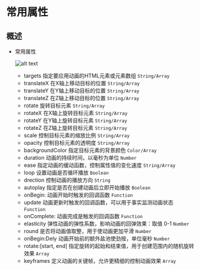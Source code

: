 # 常用属性

## 概述

+ 常用属性

  ![alt text](images/常用属性.jpg)

  + targets 指定要应用动画的HTML元素或元素数组 `String/Array`
  + translateX 在X轴上移动目标的位置 `String/Array`
  + translateY 在Y轴上移动目标的位置 `String/Array`
  + translateZ 在Z轴上移动目标的位置 `String/Array`
  + rotate 旋转目标元素 `String/Array`
  + rotateX 在X轴上旋转目标元素 `String/Array`
  + rotateY 在Y轴上旋转目标元素 `String/Array`
  + rotateZ 在Z轴上旋转目标元素 `String/Array`
  + scale 控制目标元素的缩放比例 `String/Array`
  + opacity 控制目标元素的透明度 `String/Array`
  + backgroundColor 指定目标元素的背景颜色 `Color/Array`
  + duration 动画的持续时间，以毫秒为单位 `Number`
  + ease 指定动画的缓动函数，控制属性值的变化速度 `String/Array`
  + loop 设置动画是否循环播放 `Boolean`
  + drection 控制动画的播放方向 `String`
  + autoplay 指定是否在创建动画后立即开始播放 `Boolean`
  + onBegin: 动画开始时触发的回调函数 `Function`
  + update 动画更新时触发的回调函数，可以用于事实监测动画状态 `Function`
  + onComplete: 动画完成是触发的回调函数 `Function`
  + elasticity 弹性动画的弹性系数，影响动画的回弹效果：取值 0-1 `Number`
  + round 是否将动画值取整，用于使动画更加平滑 `Number`
  + onBegin:Dely 动画开始前的额外盐池使劲按，单位毫秒 `Number`
  + rotate:[start, end] 指定旋转的起始和结束值，用于创建范围内的随机旋转效果 `Array`
  + keyframes 定义动画的关键帧，允许更精细的控制动画效果 `Array`

